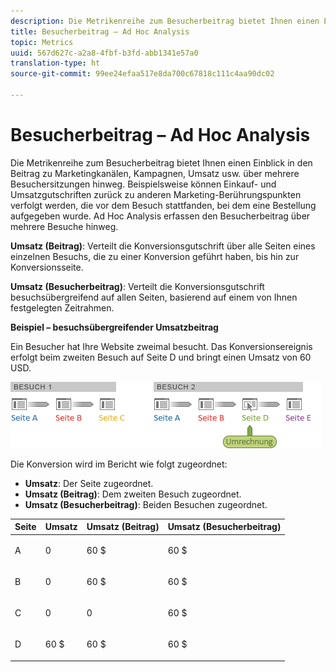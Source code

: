 ```yaml
---
description: Die Metrikenreihe zum Besucherbeitrag bietet Ihnen einen Einblick in den Beitrag zu Marketingkanälen, Kampagnen, Umsatz usw. über mehrere Besuchersitzungen hinweg. Beispielsweise können Einkauf- und Umsatzgutschriften zurück zu anderen Marketing-Berührungspunkten verfolgt werden, die vor dem Besuch stattfanden, bei dem eine Bestellung aufgegeben wurde. Ad Hoc Analysis erfassen den Besucherbeitrag über mehrere Besuche hinweg.
title: Besucherbeitrag – Ad Hoc Analysis
topic: Metrics
uuid: 567d627c-a2a8-4fbf-b3fd-abb1341e57a0
translation-type: ht
source-git-commit: 99ee24efaa517e8da700c67818c111c4aa90dc02

---
```



# Besucherbeitrag – Ad Hoc Analysis

Die Metrikenreihe zum Besucherbeitrag bietet Ihnen einen Einblick in den Beitrag zu Marketingkanälen, Kampagnen, Umsatz usw. über mehrere Besuchersitzungen hinweg. Beispielsweise können Einkauf- und Umsatzgutschriften zurück zu anderen Marketing-Berührungspunkten verfolgt werden, die vor dem Besuch stattfanden, bei dem eine Bestellung aufgegeben wurde. Ad Hoc Analysis erfassen den Besucherbeitrag über mehrere Besuche hinweg.

**Umsatz (Beitrag)**: Verteilt die Konversionsgutschrift über alle Seiten eines einzelnen Besuchs, die zu einer Konversion geführt haben, bis hin zur Konversionsseite.

**Umsatz (Besucherbeitrag)**: Verteilt die Konversionsgutschrift besuchsübergreifend auf allen Seiten, basierend auf einem von Ihnen festgelegten Zeitrahmen.

**Beispiel – besuchsübergreifender Umsatzbeitrag**

Ein Besucher hat Ihre Website zweimal besucht. Das Konversionsereignis erfolgt beim zweiten Besuch auf Seite D und bringt einen Umsatz von 60 USD.

![](assets/VisitorPaticipation.png)

Die Konversion wird im Bericht wie folgt zugeordnet:

* **Umsatz**: Der Seite zugeordnet.
* **Umsatz (Beitrag)**: Dem zweiten Besuch zugeordnet.
* **Umsatz (Besucherbeitrag)**: Beiden Besuchen zugeordnet.

<table id="table_91A7244E77854838A8392B49366FB445"> 
 <thead> 
  <tr> 
   <th colname="col1" class="entry"> Seite </th> 
   <th colname="col2" class="entry"> Umsatz </th> 
   <th colname="col3" class="entry"> Umsatz (Beitrag) </th> 
   <th colname="col4" class="entry"> Umsatz (Besucherbeitrag) </th> 
  </tr> 
 </thead>
 <tbody> 
  <tr> 
   <td colname="col1"> <p>A </p> </td> 
   <td colname="col2"> <p>0 </p> </td> 
   <td colname="col3"> <p>60 $ </p> </td> 
   <td colname="col4"> <p>60 $ </p> </td> 
  </tr> 
  <tr> 
   <td colname="col1"> <p>B </p> </td> 
   <td colname="col2"> <p>0 </p> </td> 
   <td colname="col3"> <p>60 $ </p> </td> 
   <td colname="col4"> <p>60 $ </p> </td> 
  </tr> 
  <tr> 
   <td colname="col1"> <p>C </p> </td> 
   <td colname="col2"> <p>0 </p> </td> 
   <td colname="col3"> <p>0 </p> </td> 
   <td colname="col4"> <p>60 $ </p> </td> 
  </tr> 
  <tr> 
   <td colname="col1"> <p>D </p> </td> 
   <td colname="col2"> <p>60 $ </p> </td> 
   <td colname="col3"> <p>60 $ </p> </td> 
   <td colname="col4"> <p>60 $ </p> </td> 
  </tr> 
 </tbody> 
</table>

